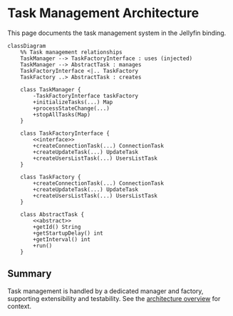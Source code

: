# Task Management Architecture

This page documents the task management system in the Jellyfin binding.

```mermaid
classDiagram
    %% Task management relationships
    TaskManager --> TaskFactoryInterface : uses (injected)
    TaskManager --> AbstractTask : manages
    TaskFactoryInterface <|.. TaskFactory
    TaskFactory ..> AbstractTask : creates
    
    class TaskManager {
        -TaskFactoryInterface taskFactory
        +initializeTasks(...) Map
        +processStateChange(...)
        +stopAllTasks(Map)
    }
    
    class TaskFactoryInterface {
        <<interface>>
        +createConnectionTask(...) ConnectionTask
        +createUpdateTask(...) UpdateTask
        +createUsersListTask(...) UsersListTask
    }
    
    class TaskFactory {
        +createConnectionTask(...) ConnectionTask
        +createUpdateTask(...) UpdateTask
        +createUsersListTask(...) UsersListTask
    }
    
    class AbstractTask {
        <<abstract>>
        +getId() String
        +getStartupDelay() int
        +getInterval() int
        +run()
    }
```

## Summary

Task management is handled by a dedicated manager and factory, supporting
extensibility and testability.
See the [architecture overview](../architecture.md) for context.

